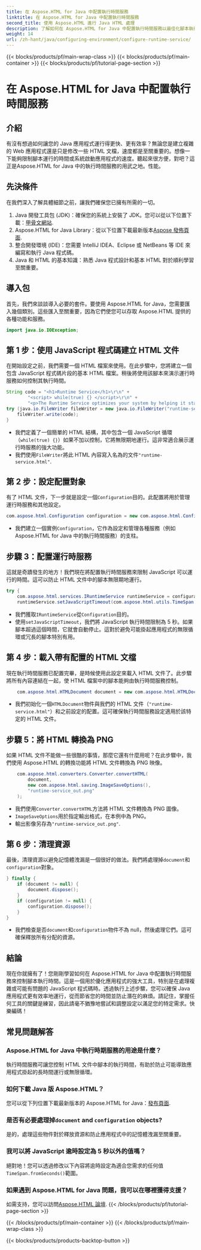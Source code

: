 ```yaml
---
title: 在 Aspose.HTML for Java 中配置執行時間服務
linktitle: 在 Aspose.HTML for Java 中配置執行時間服務
second_title: 使用 Aspose.HTML 進行 Java HTML 處理
description: 了解如何在 Aspose.HTML for Java 中配置執行時間服務以最佳化腳本執行、防止無限循環並提高應用程式效能。
weight: 14
url: /zh-hant/java/configuring-environment/configure-runtime-service/
---
```


{{< blocks/products/pf/main-wrap-class >}}
{{< blocks/products/pf/main-container >}}
{{< blocks/products/pf/tutorial-page-section >}}

# 在 Aspose.HTML for Java 中配置執行時間服務

## 介紹
有沒有想過如何讓您的 Java 應用程式運行得更快、更有效率？無論您是建立複雜的 Web 應用程式還是只是修改一些 HTML 文檔，速度都是至關重要的。想像一下能夠限制腳本運行的時間或系統啟動應用程式的速度。聽起來很方便，對吧？這正是Aspose.HTML for Java 中的執行時間服務的用武之地。性能。
## 先決條件
在我們深入了解具體細節之前，讓我們確保您已擁有所需的一切。 
1.  Java 開發工具包 (JDK)：確保您的系統上安裝了 JDK。您可以從以下位置下載：[甲骨文網站](https://www.oracle.com/java/technologies/javase-downloads.html).
2. Aspose.HTML for Java Library：從以下位置下載最新版本[Aspose 發佈頁面](https://releases.aspose.com/html/java/). 
3. 整合開發環境 (IDE)：您需要 IntelliJ IDEA、Eclipse 或 NetBeans 等 IDE 來編寫和執行 Java 程式碼。
4. Java 和 HTML 的基本知識：熟悉 Java 程式設計和基本 HTML 對於順利學習至關重要。

## 導入包
首先，我們來談談導入必要的套件。要使用 Aspose.HTML for Java，您需要匯入幾個類別。這些匯入至關重要，因為它們使您可以存取 Aspose.HTML 提供的各種功能和服務。
```java
import java.io.IOException;
```

## 第 1 步：使用 JavaScript 程式碼建立 HTML 文件
在開始設定之前，我們需要一個 HTML 檔案來使用。在此步驟中，您將建立一個包含 JavaScript 程式碼片段的基本 HTML 檔案。稍後將使用該腳本來演示運行時服務如何控制其執行時間。
```java
String code = "<h1>Runtime Service</h1>\r\n" +
		"<script> while(true) {} </script>\r\n" +
		"<p>The Runtime Service optimizes your system by helping it start apps and programs faster.</p>\r\n";
try (java.io.FileWriter fileWriter = new java.io.FileWriter("runtime-service.html")) {
	fileWriter.write(code);
}
```

- 我們定義了一個簡單的 HTML 結構，其中包含一個 JavaScript 循環（`while(true) {}`）如果不加以控制，它將無限期地運行。這非常適合展示運行時服務的強大功能。
- 我們使用`FileWriter`將此 HTML 內容寫入名為的文件`"runtime-service.html"`.
## 第 2 步：設定配置對象
有了 HTML 文件，下一步就是設定一個`Configuration`目的。此配置將用於管理運行時服務和其他設定。
```java
com.aspose.html.Configuration configuration = new com.aspose.html.Configuration();
```

- 我們建立一個實例`Configuration`，它作為設定和管理各種服務（例如 Aspose.HTML for Java 中的執行時間服務）的支柱。
## 步驟 3：配置運行時服務
這就是奇蹟發生的地方！我們現在將配置執行時間服務來限制 JavaScript 可以運行的時間。這可以防止 HTML 文件中的腳本無限期地運行。
```java
try {
	com.aspose.html.services.IRuntimeService runtimeService = configuration.getService(com.aspose.html.services.IRuntimeService.class);
	runtimeService.setJavaScriptTimeout(com.aspose.html.utils.TimeSpan.fromSeconds(5));
```

- 我們獲取`IRuntimeService`從`Configuration`目的。
- 使用`setJavaScriptTimeout`，我們將 JavaScript 執行時間限制為 5 秒。如果腳本超過這個時間，它就會自動停止。這對於避免可能掛起應用程式的無限循環或冗長的腳本特別有用。
## 第 4 步：載入帶有配置的 HTML 文檔
現在執行時間服務已配置完畢，是時候使用此設定來載入 HTML 文件了。此步驟將所有內容連結在一起，使 HTML 檔案中的腳本能夠由執行時間服務控制。
```java
	com.aspose.html.HTMLDocument document = new com.aspose.html.HTMLDocument("runtime-service.html", configuration);
```

- 我們初始化一個`HTMLDocument`物件與我們的 HTML 文件（`"runtime-service.html"`）和之前設定的配置。這可確保執行時間服務設定適用於該特定的 HTML 文件。
## 步驟 5：將 HTML 轉換為 PNG
如果 HTML 文件不能做一些很酷的事情，那麼它還有什麼用呢？在此步驟中，我們使用 Aspose.HTML 的轉換功能將 HTML 文件轉換為 PNG 映像。
```java
	com.aspose.html.converters.Converter.convertHTML(
		document,
		new com.aspose.html.saving.ImageSaveOptions(),
		"runtime-service_out.png"
	);
```

- 我們使用`Converter.convertHTML`方法將 HTML 文件轉換為 PNG 圖像。
- `ImageSaveOptions`用於指定輸出格式，在本例中為 PNG。
- 輸出影像另存為`"runtime-service_out.png"`.
## 第 6 步：清理資源
最後，清理資源以避免記憶體洩漏是一個很好的做法。我們將處理掉`document`和`configuration`對象。
```java
} finally {
	if (document != null) {
		document.dispose();
	}
	if (configuration != null) {
		configuration.dispose();
	}
}
```

- 我們檢查是否`document`和`configuration`物件不為 null，然後處理它們。這可確保釋放所有分配的資源。

## 結論
現在你就擁有了！您剛剛學習如何在 Aspose.HTML for Java 中配置執行時間服務來控制腳本執行時間。這是一個用於優化應用程式的強大工具，特別是在處理複雜或可能有問題的 JavaScript 程式碼時。透過執行上述步驟，您可以確保 Java 應用程式更有效率地運行，從而節省您的時間並防止潛在的麻煩。請記住，掌握任何工具的關鍵是練習，因此請毫不猶豫地嘗試和調整設定以滿足您的特定需求。快樂編碼！
## 常見問題解答
### Aspose.HTML for Java 中執行時期服務的用途是什麼？  
執行時間服務可讓您控制 HTML 文件中腳本的執行時間，有助於防止可能導致應用程式掛起的長時間運行或無限循環。
### 如何下載 Java 版 Aspose.HTML？  
您可以從下列位置下載最新版本的 Aspose.HTML for Java：[發布頁面](https://releases.aspose.com/html/java/).
### 是否有必要處理掉`document` and `configuration` objects?  
是的，處理這些物件對於釋放資源和防止應用程式中的記憶體洩漏至關重要。
### 我可以將 JavaScript 逾時設定為 5 秒以外的值嗎？  
絕對地！您可以透過修改以下內容將逾時設定為適合您需求的任何值`TimeSpan.fromSeconds()`範圍。
### 如果遇到 Aspose.HTML for Java 問題，我可以在哪裡獲得支援？  
如需支持，您可以訪問[Aspose.HTML 論壇](https://forum.aspose.com/c/html/29).
{{< /blocks/products/pf/tutorial-page-section >}}

{{< /blocks/products/pf/main-container >}}
{{< /blocks/products/pf/main-wrap-class >}}

{{< blocks/products/products-backtop-button >}}
